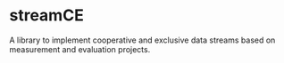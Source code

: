 # streamCE
A library to implement cooperative and exclusive data streams based on measurement and evaluation projects.
